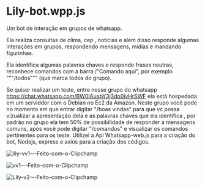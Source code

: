 # Lily-bot.wpp.js
Um bot de interação em grupos de whatsapp.

Ela realiza consultas de clima, cep , notícias e além disso responde algumas interações em grupos, respondendo mensagens, mídias e mandando figurinhas.

Ela identifica algumas palavras chaves e responde frases neutras, reconhece comandos com a barra /"Comando aqui", por exemplo """/todos""" (que marca todos do grupo).

Se quiser realizar um teste, entre nesse grupo do whatsapp https://chat.whatsapp.com/BW0lAuabY3j3do0ivHrSWF ela está hospedada em um serviddor com o Debian no Ec2 da Amazon. 
Neste grupo você pode no momento em que entrar digitar "/boas vindas" para que vc possa vizualizar a apresentação dela e as palavras chaves que ela identifica , por padrão no grupo ela tem 50% de possibilidade de responder a mensagens comuns, após você pode digitar "/comandos" e visualizar os comandos pertinentes para os teste.
Utilizei a Api Whatsapp-web.js para a criação do bot, Nodejs, express e axios para a criação dos códigos.



![lily-vv1-‐-Feito-com-o-Clipchamp](https://user-images.githubusercontent.com/69211869/211605788-5d3cfdd7-757e-483b-8070-99edd47b21dd.gif)

![vv1-‐-Feito-com-o-Clipchamp](https://user-images.githubusercontent.com/69211869/211606095-2bae5ccd-c09a-445b-b618-04234b7e31bb.gif)

![Lily-v2-‐-Feito-com-o-Clipchamp](https://user-images.githubusercontent.com/69211869/211604398-f89f424d-1ca1-4579-9cac-29a8d046c07f.gif)

